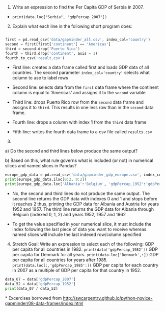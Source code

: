 



1. Write an expression to find the Per Capita GDP of Serbia in 2007.
* `print(data.loc["Serbia", "gdpPercap_2007"])`

2. Explain what each line in the following short program does: 
```python

first = pd.read_csv('data/gapminder_all.csv', index_col='country')
second = first[first['continent'] == 'Americas']
third = second.drop('Puerto Rico')
fourth = third.drop('continent', axis = 1)
fourth.to_csv('result.csv')
```
* First line: creates a data frame called first and loads GDP data of all countries. The second parameter `index_col='country'` selects what column to use to label rows

* Second line: selects data from the `first` data frame where the continent column is equal to 'Americas' and assigns it to the `second` variable

* Third line: drops Puerto Rico row from the `second` data frame and assigns it to `third`. This results in one less row than in the `second` data frame.

* Fourth line: drops a column with index **1** from the `third` data frame

* Fifth line: writes the fourth data frame to a csv file called `results.csv` 

3. 
a) Do the second and third lines below produce the same output? 

b) Based on this, what rule governs what is included (or not) in numerical slices and named slices in Pandas?

```python
europe_gdp_data = pd.read_csv('data/gapminder_gdp_europe.csv', index_col='country')
print(europe_gdp_data.iloc[0:2, 0:2])
print(europe_gdp_data.loc['Albania':'Belgium', 'gdpPercap_1952':'gdpPercap_1962'])
```
* No, the second and third lines do not produce the same output. The second line returns the GDP data with indexes 0 and 1 and stops before it reaches 2 thus, printing the GDP data for Albania and Austria for years 1952 and 1957. The third line returns the GDP data for Albania through Belgium (indexed 0, 1, 2)  and years 1952, 1957 and 1962

* To get the value specified in your numerical slice, it must include the index following the last piece of data you want to receive whereas named slices will include the last indexed row/column specified

4. Stretch Goal: 
Write an expression to select each of the following:
GDP per capita for all countries in 1982.
`print(data['gdpPercap_1982'])`
GDP per capita for Denmark for all years.
`print(data.loc['Denmark',:])`
GDP per capita for all countries for years after 1985.
`print(data.loc[:,'gdpPercap_1985':])`
GDP per capita for each country in 2007 as a multiple of GDP per capita for that country in 1952.
```python
data_07 = data['gdpPercap_2007']
data_52 = data['gdpPercap_1952']
print(data_07 / data_52)
```



\* Excercises borrowed from http://swcarpentry.github.io/python-novice-gapminder/08-data-frames/index.html